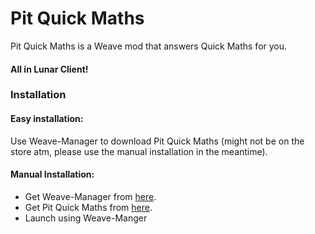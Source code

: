 # Pit Quick Maths

Pit Quick Maths is a Weave mod that answers Quick Maths for you.

#### All in Lunar Client!

### Installation

#### Easy installation:
Use Weave-Manager to download Pit Quick Maths (might not be on the store atm, please use the manual installation in the meantime).

#### Manual Installation:
- Get Weave-Manager from [here](https://github.com/Weave-MC/Weave-Manager/releases/latest).
- Get Pit Quick Maths from [here](https://github.com/Yan-Jobs/pit-quick-maths/releases/latest).
- Launch using Weave-Manger
